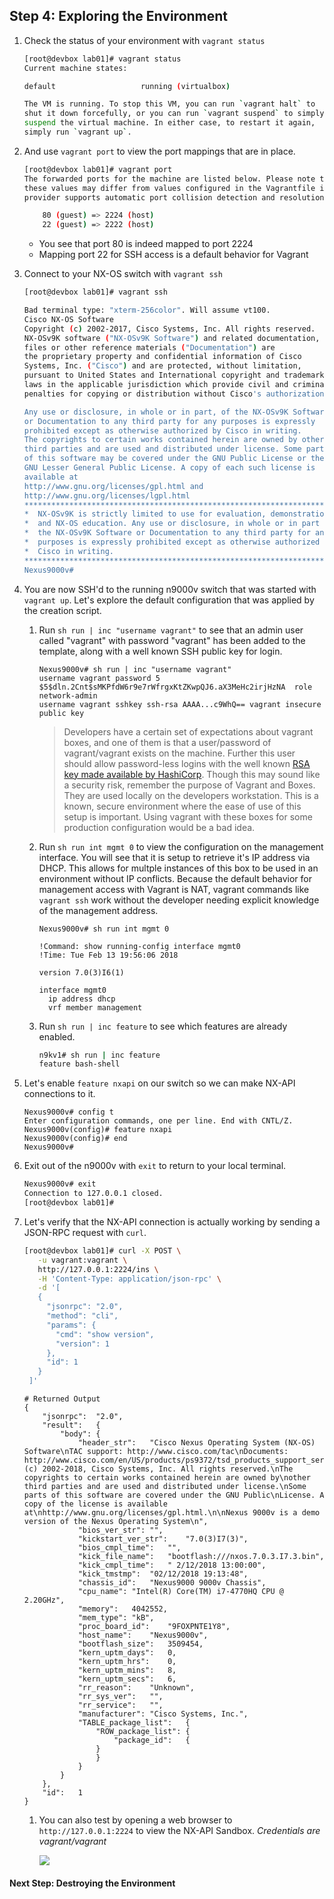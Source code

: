 ## Step 4: Exploring the Environment

1. Check the status of your environment with `vagrant status`

    ```bash
    [root@devbox lab01]# vagrant status
    Current machine states:

    default                   running (virtualbox)

    The VM is running. To stop this VM, you can run `vagrant halt` to
    shut it down forcefully, or you can run `vagrant suspend` to simply
    suspend the virtual machine. In either case, to restart it again,
    simply run `vagrant up`.
    ```

1. And use `vagrant port` to view the port mappings that are in place.  

    ```bash
    [root@devbox lab01]# vagrant port
    The forwarded ports for the machine are listed below. Please note that
    these values may differ from values configured in the Vagrantfile if the
    provider supports automatic port collision detection and resolution.

        80 (guest) => 2224 (host)
        22 (guest) => 2222 (host)
    ```

    * You see that port 80 is indeed mapped to port 2224
    * Mapping port 22 for SSH access is a default behavior for Vagrant

1. Connect to your NX-OS switch with `vagrant ssh`

    ```bash
    [root@devbox lab01]# vagrant ssh

    Bad terminal type: "xterm-256color". Will assume vt100.
    Cisco NX-OS Software
    Copyright (c) 2002-2017, Cisco Systems, Inc. All rights reserved.
    NX-OSv9K software ("NX-OSv9K Software") and related documentation,
    files or other reference materials ("Documentation") are
    the proprietary property and confidential information of Cisco
    Systems, Inc. ("Cisco") and are protected, without limitation,
    pursuant to United States and International copyright and trademark
    laws in the applicable jurisdiction which provide civil and criminal
    penalties for copying or distribution without Cisco's authorization.

    Any use or disclosure, in whole or in part, of the NX-OSv9K Software
    or Documentation to any third party for any purposes is expressly
    prohibited except as otherwise authorized by Cisco in writing.
    The copyrights to certain works contained herein are owned by other
    third parties and are used and distributed under license. Some parts
    of this software may be covered under the GNU Public License or the
    GNU Lesser General Public License. A copy of each such license is
    available at
    http://www.gnu.org/licenses/gpl.html and
    http://www.gnu.org/licenses/lgpl.html
    ***************************************************************************
    *  NX-OSv9K is strictly limited to use for evaluation, demonstration      *
    *  and NX-OS education. Any use or disclosure, in whole or in part of     *
    *  the NX-OSv9K Software or Documentation to any third party for any      *
    *  purposes is expressly prohibited except as otherwise authorized by     *
    *  Cisco in writing.                                                      *
    ***************************************************************************
    Nexus9000v#
    ```

1. You are now SSH'd to the running n9000v switch that was started with `vagrant up`.  Let's explore the default configuration that was applied by the creation script.  
    1. Run `sh run | inc "username vagrant"` to see that an admin user called "vagrant" with password "vagrant" has been added to the template, along with a well known SSH public key for login.  

        ```
        Nexus9000v# sh run | inc "username vagrant"
        username vagrant password 5 $5$dln.2Cnt$sMKPfdW6r9e7rWfrgxKtZKwpQJ6.aX3MeHc2irjHzNA  role network-admin
        username vagrant sshkey ssh-rsa AAAA...c9WhQ== vagrant insecure public key
        ```

        > Developers have a certain set of expectations about vagrant boxes, and one of them is that a user/password of vagrant/vagrant exists on the machine.  Further this user should allow password-less logins with the well known [RSA key made available by HashiCorp](https://github.com/hashicorp/vagrant/tree/master/keys).  Though this may sound like a security risk, remember the purpose of Vagrant and Boxes.  They are used locally on the developers workstation.  This is a known, secure environment where the ease of use of this setup is important.  Using vagrant with these boxes for some production configuration would be a bad idea.  
    1. Run `sh run int mgmt 0` to view the configuration on the management interface.  You will see that it is setup to retrieve it's IP address via DHCP.  This allows for multple instances of this box to be used in an environment without IP conflicts.  Because the default behavior for management access with Vagrant is NAT, vagrant commands like `vagrant ssh` work without the developer needing explicit knowledge of the management address.  

        ```
        Nexus9000v# sh run int mgmt 0

        !Command: show running-config interface mgmt0
        !Time: Tue Feb 13 19:56:06 2018

        version 7.0(3)I6(1)

        interface mgmt0
          ip address dhcp
          vrf member management
        ```

    1. Run `sh run | inc feature` to see which features are already enabled.

        ```bash
        n9kv1# sh run | inc feature
        feature bash-shell
        ```

1. Let's enable `feature nxapi` on our switch so we can make NX-API connections to it.  

    ```
    Nexus9000v# config t
    Enter configuration commands, one per line. End with CNTL/Z.
    Nexus9000v(config)# feature nxapi
    Nexus9000v(config)# end
    Nexus9000v#
    ```

1. Exit out of the n9000v with `exit` to return to your local terminal.  

    ```bash
    Nexus9000v# exit
    Connection to 127.0.0.1 closed.
    [root@devbox lab01]#
    ```

1. Let's verify that the NX-API connection is actually working by sending a JSON-RPC request with `curl`.  

    ```bash
    [root@devbox lab01]# curl -X POST \
       -u vagrant:vagrant \
       http://127.0.0.1:2224/ins \
       -H 'Content-Type: application/json-rpc' \
       -d '[
       {
         "jsonrpc": "2.0",
         "method": "cli",
         "params": {
           "cmd": "show version",
           "version": 1
         },
         "id": 1
       }
     ]'
    ```

    ```
    # Returned Output
    {
    	"jsonrpc":	"2.0",
    	"result":	{
    		"body":	{
    			"header_str":	"Cisco Nexus Operating System (NX-OS) Software\nTAC support: http://www.cisco.com/tac\nDocuments: http://www.cisco.com/en/US/products/ps9372/tsd_products_support_series_home.html\nCopyright (c) 2002-2018, Cisco Systems, Inc. All rights reserved.\nThe copyrights to certain works contained herein are owned by\nother third parties and are used and distributed under license.\nSome parts of this software are covered under the GNU Public\nLicense. A copy of the license is available at\nhttp://www.gnu.org/licenses/gpl.html.\n\nNexus 9000v is a demo version of the Nexus Operating System\n",
    			"bios_ver_str":	"",
    			"kickstart_ver_str":	"7.0(3)I7(3)",
    			"bios_cmpl_time":	"",
    			"kick_file_name":	"bootflash:///nxos.7.0.3.I7.3.bin",
    			"kick_cmpl_time":	" 2/12/2018 13:00:00",
    			"kick_tmstmp":	"02/12/2018 19:13:48",
    			"chassis_id":	"Nexus9000 9000v Chassis",
    			"cpu_name":	"Intel(R) Core(TM) i7-4770HQ CPU @ 2.20GHz",
    			"memory":	4042552,
    			"mem_type":	"kB",
    			"proc_board_id":	"9FOXPNTE1Y8",
    			"host_name":	"Nexus9000v",
    			"bootflash_size":	3509454,
    			"kern_uptm_days":	0,
    			"kern_uptm_hrs":	0,
    			"kern_uptm_mins":	8,
    			"kern_uptm_secs":	6,
    			"rr_reason":	"Unknown",
    			"rr_sys_ver":	"",
    			"rr_service":	"",
    			"manufacturer":	"Cisco Systems, Inc.",
    			"TABLE_package_list":	{
    				"ROW_package_list":	{
    					"package_id":	{
    				}
    				}
    			}
    		}
    	},
    	"id":	1
    }
    ```

    1. You can also test by opening a web browser to `http://127.0.0.1:2224` to view the NX-API Sandbox. *Credentials are vagrant/vagrant*

        <!-- ![](images/nx_api_sandbox.png) -->
        ![](/posts/files/vagrant_first_up/images/nx_api_sandbox.png)

#### Next Step: Destroying the Environment

